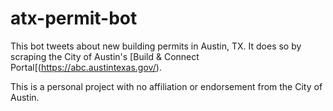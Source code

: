 # atx-permit-bot
This bot tweets about new building permits in Austin, TX. It does so by scraping the City of Austin's [Build & Connect Portal[(https://abc.austintexas.gov/).

This is a personal project with no affiliation or endorsement from the City of Austin.
